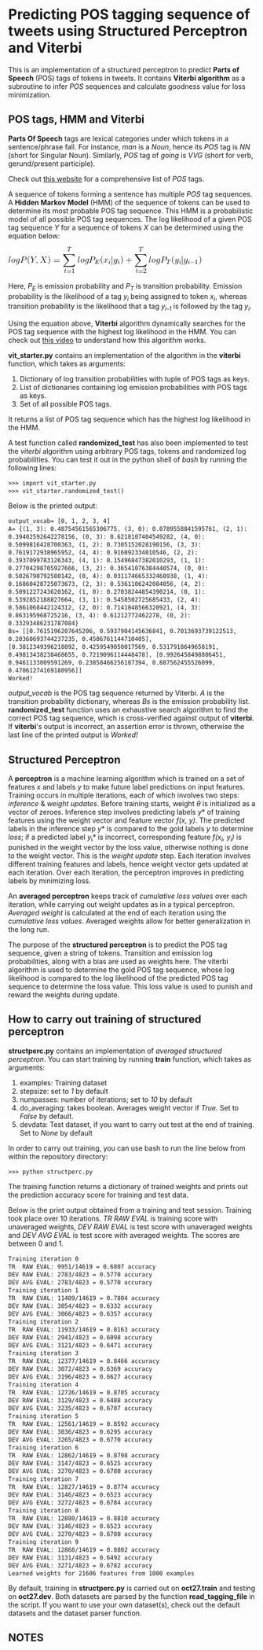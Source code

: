 # Predicting POS tagging sequence of tweets using Structured Perceptron and Viterbi

This is an implementation of a structured perceptron to predict **Parts of Speech** (POS) tags of tokens in tweets. It contains **Viterbi algorithm** as a subroutine to infer *POS* sequences and calculate goodness value for loss minimization. 

## POS tags, HMM and Viterbi
**Parts Of Speech** tags are lexical categories under which tokens in a sentence/phrase fall. For instance, *man* is a *Noun*, hence its *POS* tag is *NN* (short for Singular Noun). Similarly, *POS* tag of *going* is *VVG* (short for verb, gerund/present participle).

Check out [this website](https://www.sketchengine.co.uk/penn-treebank-tagset/) for a comprehensive list of *POS* tags.

A sequence of tokens forming a sentence has multiple *POS* tag sequences. A **Hidden Markov Model** (HMM) of the sequence of tokens can be used to determine its most probable POS tag sequence. This HMM is a probabilistic model of all possible POS tag sequences. The log likelihood of a given POS tag sequence *Y* for a sequence of tokens *X* can be determined using the equation below:

![img](https://raw.githubusercontent.com/Tapojit/structured-perceptron-and-viterbi/master/HMM.png)

Here, *P<sub>E</sub>* is emission probability and *P<sub>T</sub>* is transition probability. Emission probability is the likelihood of a tag *y<sub>i</sub>* being assigned to token *x<sub>i</sub>*, whereas transition probability is the likelihood that a tag *y<sub>i-1</sub>* is followed by the tag *y<sub>i</sub>*.

Using the equation above, **Viterbi** algorithm dynamically searches for the POS tag sequence with the highest log likelihood in the HMM. You can check out [this video](https://www.youtube.com/watch?v=_568XqOByTs) to understand how this algorithm works.

**vit_starter.py** contains an implementation of the algorithm in the **viterbi** function, which takes as arguments:
1. Dictionary of log transition probabilities with tuple of POS tags as keys.
2. List of dictionaries containing log emission probabilities with POS tags as keys.
3. Set of all possible POS tags.

It returns a list of POS tag sequence which has the highest log likelihood in the HMM.

A test function called **randomized_test** has also been implemented to test the *viterbi* algorithm using arbitrary POS tags, tokens and randomized log probabilities. You can test it out in the python shell of *bash* by running the following lines:

```
>>> import vit_starter.py
>>> vit_starter.randomized_test()

```

Below is the printed output:

```
output_vocab= [0, 1, 2, 3, 4]
A= {(1, 3): 0.48754561565306775, (3, 0): 0.0789558841595761, (2, 1): 0.39402592642278156, (0, 3): 0.6218107404549282, (4, 0): 
0.5099816428700363, (1, 2): 0.7305152028190156, (3, 3): 0.7619172938965952, (4, 4): 0.916092334010546, (2, 2): 
0.3937099783126343, (4, 1): 0.15496847382010293, (1, 1): 0.27704298705927666, (3, 2): 0.36541076384440574, (0, 0): 
0.5026790792580142, (0, 4): 0.031174665332460938, (1, 4): 0.16860428725073673, (2, 3): 0.5361106242084056, (4, 2): 
0.5091227243620162, (1, 0): 0.27038244854390214, (0, 1): 0.5392852188827664, (3, 1): 0.5458502725685433, (2, 4): 
0.5861068442124312, (2, 0): 0.7141848566320921, (4, 3): 0.863195968725216, (3, 4): 0.61212772462278, (0, 2): 
0.33293486231787084}
Bs= [[0.7615196207645206, 0.5937904145636841, 0.7013693739122513, 0.20360693744237235, 0.4506761144710405], 
[0.3812349396218092, 0.4259549050017569, 0.5317918649658191, 0.49813438238468655, 0.7219096114448478], [0.9926458498806451, 
0.9461133009591269, 0.23858466256187394, 0.887562455526099, 0.47061274169180956]]
Worked!

```
*output_vocab* is the POS tag sequence returned by Viterbi. *A* is the transition probability dictionary, whereas *Bs* is the emission probability list. **randomized_test** function uses an exhaustive search algorithm to find the correct POS tag sequence, which is cross-verified against output of **viterbi**. If **viterbi**'s output is incorrect, an assertion error is thrown, otherwise the last line of the printed output is *Worked!*

## Structured Perceptron

A **perceptron** is a machine learning algorithm which is trained on a set of features *x* and labels *y* to make future label predictions on input features. Training occurs in multiple iterations, each of which involves two steps: *inference* & *weight updates*. Before training starts, weight *&theta;* is initialized as a vector of zeroes. Inference step involves predicting labels *y<su>*</su>* of training features using the weight vector and feature vector *f(x, y)*. The predicted labels in the inference step *y<su>*</su>* is compared to the gold labels *y* to determine *loss*; if a predicted label *y<su>*</su><sub>i</sub>* is incorrect, corresponding feature *f(x<sub>i</sub>, y<sub>i</sub>)* is punished in the weight vector by the loss value, otherwise nothing is done to the weight vector. This is the *weight update* step. Each iteration involves different training features and labels, hence weight vector gets updated at each iteration. Over each iteration, the perceptron improves in predicting labels by minimizing loss.

An **averaged perceptron** keeps track of *cumulative loss values* over each iteration, while carrying out weight updates as in a typical perceptron. *Averaged weight* is calculated at the end of each iteration using the *cumulative loss values*. Averaged weights allow for better generalization in the long run.

The purpose of the **structured perceptron** is to predict the POS tag sequence, given a string of tokens. Transition and emission log probabilities, along with a bias are used as weights here. The viterbi algorithm is used to determine the gold POS tag sequence, whose log likelihood is compared to the log likelihood of the predicted POS tag sequence to determine the loss value. This loss value is used to punish and reward the weights during update.

## How to carry out training of structured perceptron

**structperc.py** contains an implementation of *averaged structured perceptron*. You can start training by running **train** function, which takes as arguments:

1. examples: Training dataset
2. stepsize: set to *1* by default
3. numpasses: number of iterations; set to *10* by default
4. do_averaging: takes boolean. Averages weight vector if *True*. Set to *False* by default.
5. devdata: Test dataset, if you want to carry out test at the end of training. Set to *None* by default

In order to carry out training, you can use bash to run the line below from within the repository directory:

```
>>> python structperc.py

```
The training function returns a dictionary of trained weights and prints out the prediction accuracy score for training and test data.

Below is the print output obtained from a training and test session. Training took place over 10 iterations. *TR  RAW EVAL* is training score with unaveraged weights, *DEV RAW EVAL* is test score with unaveraged weights and *DEV AVG EVAL* is test score with averaged weights. The scores are between 0 and 1.

```
Training iteration 0
TR  RAW EVAL: 9951/14619 = 0.6807 accuracy
DEV RAW EVAL: 2783/4823 = 0.5770 accuracy
DEV AVG EVAL: 2783/4823 = 0.5770 accuracy
Training iteration 1
TR  RAW EVAL: 11409/14619 = 0.7804 accuracy
DEV RAW EVAL: 3054/4823 = 0.6332 accuracy
DEV AVG EVAL: 3066/4823 = 0.6357 accuracy
Training iteration 2
TR  RAW EVAL: 11933/14619 = 0.8163 accuracy
DEV RAW EVAL: 2941/4823 = 0.6098 accuracy
DEV AVG EVAL: 3121/4823 = 0.6471 accuracy
Training iteration 3
TR  RAW EVAL: 12377/14619 = 0.8466 accuracy
DEV RAW EVAL: 3072/4823 = 0.6369 accuracy
DEV AVG EVAL: 3196/4823 = 0.6627 accuracy
Training iteration 4
TR  RAW EVAL: 12726/14619 = 0.8705 accuracy
DEV RAW EVAL: 3129/4823 = 0.6488 accuracy
DEV AVG EVAL: 3235/4823 = 0.6707 accuracy
Training iteration 5
TR  RAW EVAL: 12561/14619 = 0.8592 accuracy
DEV RAW EVAL: 3036/4823 = 0.6295 accuracy
DEV AVG EVAL: 3265/4823 = 0.6770 accuracy
Training iteration 6
TR  RAW EVAL: 12862/14619 = 0.8798 accuracy
DEV RAW EVAL: 3147/4823 = 0.6525 accuracy
DEV AVG EVAL: 3270/4823 = 0.6780 accuracy
Training iteration 7
TR  RAW EVAL: 12827/14619 = 0.8774 accuracy
DEV RAW EVAL: 3146/4823 = 0.6523 accuracy
DEV AVG EVAL: 3272/4823 = 0.6784 accuracy
Training iteration 8
TR  RAW EVAL: 12880/14619 = 0.8810 accuracy
DEV RAW EVAL: 3146/4823 = 0.6523 accuracy
DEV AVG EVAL: 3270/4823 = 0.6780 accuracy
Training iteration 9
TR  RAW EVAL: 12868/14619 = 0.8802 accuracy
DEV RAW EVAL: 3131/4823 = 0.6492 accuracy
DEV AVG EVAL: 3271/4823 = 0.6782 accuracy
Learned weights for 21606 features from 1000 examples

```

By default, training in **structperc.py** is carried out on **oct27.train** and testing on **oct27.dev**. Both datasets are parsed by the function **read_tagging_file** in the script. If you want to use your own dataset(s), check out the default datasets and the dataset parser function.

## NOTES

